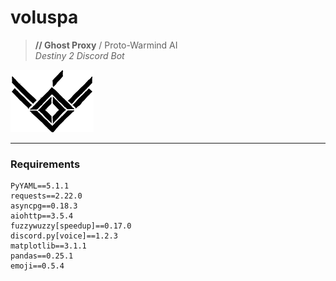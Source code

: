 # voluspa
> **// Ghost Proxy** / Proto-Warmind AI  
> _Destiny 2 Discord Bot_

![Voluspa Logo](imgs/voluspa/Voluspa_icon_100x133_black.png)

---

### Requirements
```
PyYAML==5.1.1
requests==2.22.0
asyncpg==0.18.3
aiohttp==3.5.4
fuzzywuzzy[speedup]==0.17.0
discord.py[voice]==1.2.3
matplotlib==3.1.1
pandas==0.25.1
emoji==0.5.4
```
